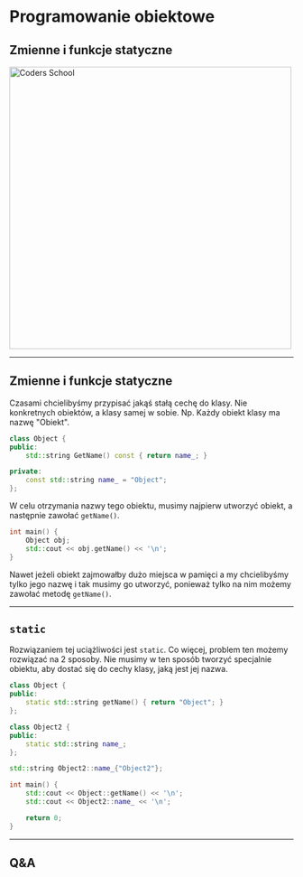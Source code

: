 <!-- .slide: data-background="#111111" -->

# Programowanie obiektowe

## Zmienne i funkcje statyczne

<a href="https://coders.school">
    <img width="500" data-src="../coders_school_logo.png" alt="Coders School" class="plain">
</a>

___
<!-- .slide: style="font-size: 0.9em" -->

## Zmienne i funkcje statyczne

Czasami chcielibyśmy przypisać jakąś stałą cechę do klasy. Nie konkretnych obiektów, a klasy samej w sobie. Np. Każdy obiekt klasy ma nazwę "Obiekt".

```cpp
class Object {
public:
    std::string GetName() const { return name_; }

private:
    const std::string name_ = "Object";
};
```

W celu otrzymania nazwy tego obiektu, musimy najpierw utworzyć obiekt, a następnie zawołać `getName()`.

```cpp
int main() {
    Object obj;
    std::cout << obj.getName() << '\n';
}
```

Nawet jeżeli obiekt zajmowałby dużo miejsca w pamięci a my chcielibyśmy tylko jego nazwę i tak musimy go utworzyć, ponieważ tylko na nim możemy zawołać metodę `getName()`.

___
<!-- .slide: style="font-size: 0.9em" -->

## `static`

Rozwiązaniem tej uciążliwości jest `static`. Co więcej, problem ten możemy rozwiązać na 2 sposoby. Nie musimy w ten sposób tworzyć specjalnie obiektu, aby dostać się do cechy klasy, jaką jest jej nazwa.

```cpp
class Object {
public:
    static std::string getName() { return "Object"; }
};

class Object2 {
public:
    static std::string name_;
};

std::string Object2::name_{"Object2"};

int main() {
    std::cout << Object::getName() << '\n';
    std::cout << Object2::name_ << '\n';

    return 0;
}
```

<!-- TODO: Brakuje tu motywacji na jakimś konkretnym przykładzie -->

___

## Q&A
